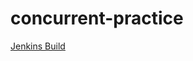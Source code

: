 # concurrent-practice
[Jenkins Build](http://azee.people.yandex.net/jenkins/buildStatus/icon?job=concurrency-practice)

